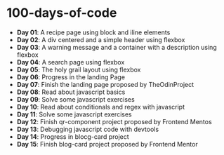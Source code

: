 # 100-days-of-code

- **Day 01**: A recipe page using block and iline elements
- **Day 02**: A div centered and a simple header using flexbox
- **Day 03**: A warning message and a container with a description using flexbox
- **Day 04**: A search page using flexbox
- **Day 05**: The holy grail layout using flexbox
- **Day 06**: Progress in the landing Page
- **Day 07**: Finish the landing page proposed by TheOdinProject
- **Day 08**: Read about javascript basics
- **Day 09**: Solve some javascript exercises
- **Day 10**: Read about conditionals and regex with javascript
- **Day 11**: Solve some javascript exercises
- **Day 12**: Finish qr-component project proposed by Frontend Mentos
- **Day 13**: Debugging javascript code with devtools
- **Day 14**: Progress in blocg-card project
- **Day 15**: Finish blog-card project proposed by Frontend Mentor



